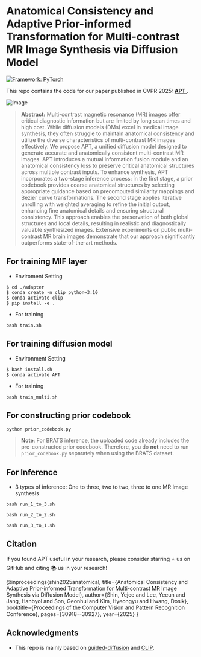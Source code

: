 # Anatomical Consistency and Adaptive Prior-informed Transformation for Multi-contrast MR Image Synthesis via Diffusion Model

[![Framework: PyTorch](https://img.shields.io/badge/Framework-PyTorch-orange.svg)](https://pytorch.org/) 

This repo contains the code for our paper published in CVPR 2025: <a href="https://openaccess.thecvf.com/content/CVPR2025/papers/Shin_Anatomical_Consistency_and_Adaptive_Prior-informed_Transformation_for_Multi-contrast_MR_Image_CVPR_2025_paper.pdf"> **APT**  </a>.


![Image](https://github.com/user-attachments/assets/018e5b7d-8760-4047-b41c-2eb908691775)

> **Abstract:** Multi-contrast magnetic resonance (MR) images offer critical diagnostic information but are limited by long scan times and high cost. While diffusion models (DMs) excel in medical image synthesis, they often struggle to maintain anatomical consistency and utilize the diverse characteristics of multi-contrast MR images effectively. We propose APT, a unified diffusion model designed to generate accurate and anatomically consistent multi-contrast MR images. APT introduces a mutual information fusion module and an anatomical consistency loss to preserve critical anatomical structures across multiple contrast inputs. To enhance synthesis, APT incorporates a two-stage inference process: in the first stage, a prior codebook provides coarse anatomical structures by selecting appropriate guidance based on precomputed similarity mappings and Bezier curve transformations. The second stage applies iterative unrolling with weighted averaging to refine the initial output, enhancing fine anatomical details and ensuring structural consistency. This approach enables the preservation of both global structures and local details, resulting in realistic and diagnostically valuable synthesized images. Extensive experiments on public multi-contrast MR brain images demonstrate that our approach significantly outperforms state-of-the-art methods.

## For training MIF layer

- Enviroment Setting
```
$ cd ./adapter
$ conda create -n clip python=3.10 
$ conda activate clip
$ pip install -e . 
```
- For training
```
bash train.sh
```

## For training diffusion model
- Environment Setting

```
$ bash install.sh
$ conda activate APT
```
- For training
```
bash train_multi.sh
```

## For constructing prior codebook

```
python prior_codebook.py
```
> **Note**: For BRATS inference, the uploaded code already includes the pre-constructed prior codebook. Therefore, you do **not** need to run `prior_codebook.py` separately when using the BRATS dataset.

  ## For Inference
- 3 types of inference: One to three, two to two, three to one MR Image synthesis
```
bash run_1_to_3.sh
```
```
bash run_2_to_2.sh
```
```
bash run_3_to_1.sh
```


## Citation
If you found APT useful in your research, please consider starring ⭐ us on GitHub and citing 📚 us in your research!

@inproceedings{shin2025anatomical,
  title={Anatomical Consistency and Adaptive Prior-informed Transformation for Multi-contrast MR Image Synthesis via Diffusion Model},
  author={Shin, Yejee and Lee, Yeeun and Jang, Hanbyol and Son, Geonhui and Kim, Hyeongyu and Hwang, Dosik},
  booktitle={Proceedings of the Computer Vision and Pattern Recognition Conference},
  pages={30918--30927},
  year={2025}
}

## Acknowledgments

* This repo is mainly based on [guided-diffusion](https://github.com/openai/guided-diffusion) and [CLIP](https://github.com/openai/CLIP).
